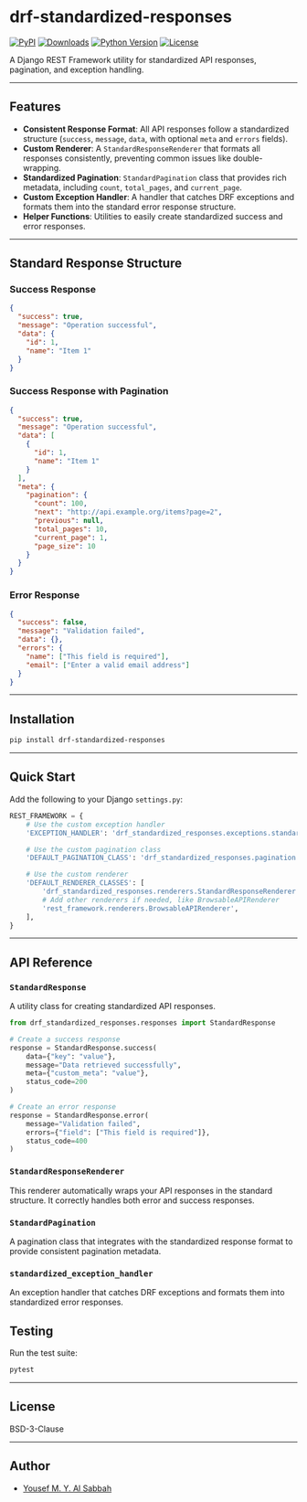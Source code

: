 # drf-standardized-responses

[![PyPI](https://img.shields.io/pypi/v/drf-standardized-responses.svg)](https://pypi.org/project/drf-standardized-responses/)
[![Downloads](https://static.pepy.tech/badge/drf-standardized-responses)](https://pepy.tech/project/drf-standardized-responses)
[![Python Version](https://img.shields.io/pypi/pyversions/drf-standardized-responses.svg)](https://pypi.org/project/drf-standardized-responses/)
[![License](https://img.shields.io/badge/license-BSD-blue.svg)](LICENSE)

A Django REST Framework utility for standardized API responses, pagination, and exception handling.

---

## Features

- **Consistent Response Format**: All API responses follow a standardized structure (`success`, `message`, `data`, with optional `meta` and `errors` fields).
- **Custom Renderer**: A `StandardResponseRenderer` that formats all responses consistently, preventing common issues like double-wrapping.
- **Standardized Pagination**: `StandardPagination` class that provides rich metadata, including `count`, `total_pages`, and `current_page`.
- **Custom Exception Handler**: A handler that catches DRF exceptions and formats them into the standard error response structure.
- **Helper Functions**: Utilities to easily create standardized success and error responses.

---

## Standard Response Structure

### Success Response

```json
{
  "success": true,
  "message": "Operation successful",
  "data": {
    "id": 1,
    "name": "Item 1"
  }
}
```

### Success Response with Pagination

```json
{
  "success": true,
  "message": "Operation successful",
  "data": [
    {
      "id": 1,
      "name": "Item 1"
    }
  ],
  "meta": {
    "pagination": {
      "count": 100,
      "next": "http://api.example.org/items?page=2",
      "previous": null,
      "total_pages": 10,
      "current_page": 1,
      "page_size": 10
    }
  }
}
```

### Error Response

```json
{
  "success": false,
  "message": "Validation failed",
  "data": {},
  "errors": {
    "name": ["This field is required"],
    "email": ["Enter a valid email address"]
  }
}
```

---

## Installation

```bash
pip install drf-standardized-responses
```

---

## Quick Start

Add the following to your Django `settings.py`:

```python
REST_FRAMEWORK = {
    # Use the custom exception handler
    'EXCEPTION_HANDLER': 'drf_standardized_responses.exceptions.standardized_exception_handler',

    # Use the custom pagination class
    'DEFAULT_PAGINATION_CLASS': 'drf_standardized_responses.pagination.StandardPagination',

    # Use the custom renderer
    'DEFAULT_RENDERER_CLASSES': [
        'drf_standardized_responses.renderers.StandardResponseRenderer',
        # Add other renderers if needed, like BrowsableAPIRenderer
        'rest_framework.renderers.BrowsableAPIRenderer',
    ],
}
```

---

## API Reference

### `StandardResponse`

A utility class for creating standardized API responses.

```python
from drf_standardized_responses.responses import StandardResponse

# Create a success response
response = StandardResponse.success(
    data={"key": "value"},
    message="Data retrieved successfully",
    meta={"custom_meta": "value"},
    status_code=200
)

# Create an error response
response = StandardResponse.error(
    message="Validation failed",
    errors={"field": ["This field is required"]},
    status_code=400
)
```

### `StandardResponseRenderer`

This renderer automatically wraps your API responses in the standard structure. It correctly handles both error and success responses.

### `StandardPagination`

A pagination class that integrates with the standardized response format to provide consistent pagination metadata.

### `standardized_exception_handler`

An exception handler that catches DRF exceptions and formats them into standardized error responses.

## Testing

Run the test suite:

```bash
pytest
```

---

## License

BSD-3-Clause

---

## Author

- [Yousef M. Y. Al Sabbah](https://github.com/Yosef-AlSabbah)
